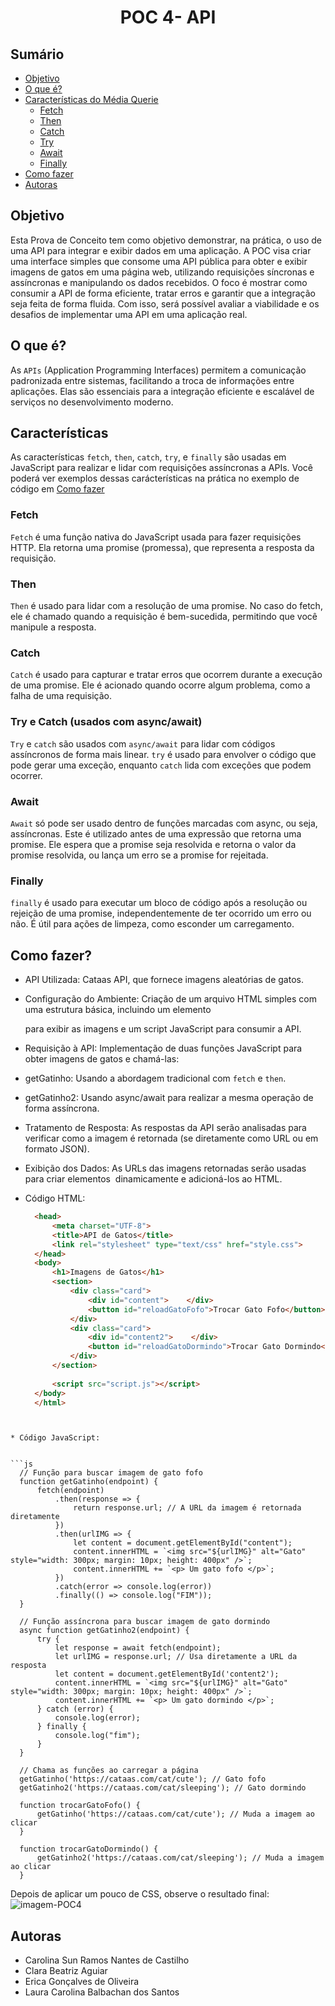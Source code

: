 # <h1 align="center">POC 4- API </h1>

## Sumário
* [Objetivo](#objetivo)
*  [O que é?](#oque)
* [Características do Média Querie](#caracteristicas)
   * [Fetch](#fetch)
   * [Then](#then)
   * [Catch](#catch)
   * [Try](#try)
   * [Await](#await)
   * [Finally](#finally)
*  [Como fazer](#comoFazer) 
* [Autoras](#autoras)

<div id="objetivo">

## Objetivo
  Esta Prova de Conceito tem como objetivo demonstrar, na prática, o uso de uma API para integrar e exibir dados em uma aplicação. A POC visa criar uma interface simples que consome uma API pública para obter e exibir imagens de gatos em uma página web, utilizando requisições síncronas e assíncronas e manipulando os dados recebidos. O foco é mostrar como consumir a API de forma eficiente, tratar erros e garantir que a integração seja feita de forma fluida. Com isso, será possível avaliar a viabilidade e os desafios de implementar uma API em uma aplicação real.

</div> 

<div id ="oque">

## O que é?
As `APIs` (Application Programming Interfaces) permitem a comunicação padronizada entre sistemas, facilitando a troca de informações entre aplicações. Elas são essenciais para a integração eficiente e escalável de serviços no desenvolvimento moderno.

</div>


<div id="caracteristicas">

## Características 
As características `fetch`, `then`, `catch`, `try`, e `finally` são usadas em JavaScript para realizar e lidar com requisições assíncronas a APIs. Você poderá ver exemplos dessas carácterísticas na prática no exemplo de código em [Como fazer](#comoFazer) 

  <div id="fecth">
    
  ### Fetch
  `Fetch` é uma função nativa do JavaScript usada para fazer requisições HTTP. Ela retorna uma promise (promessa), que representa a resposta da requisição.
  
  </div>
  
  <div id="then">
    
  ### Then
  `Then` é usado para lidar com a resolução de uma promise. No caso do fetch, ele é chamado quando a requisição é bem-sucedida, permitindo que você manipule a resposta.
  
  </div>

  <div id="catch">
    
  ### Catch
  `Catch` é usado para capturar e tratar erros que ocorrem durante a execução de uma promise. Ele é acionado quando ocorre algum problema, como a falha de uma requisição.

  </div>

  <div id="try">

  ### Try e Catch (usados com async/await)
`Try` e `catch` são usados com `async/await` para lidar com códigos assíncronos de forma mais linear. `try` é usado para envolver o código que pode gerar uma exceção, enquanto `catch` lida com exceções que podem ocorrer.
  
  </div>

  <div id="await">

  ### Await
`Await` só pode ser usado dentro de funções marcadas com async, ou seja, assíncronas. Este é utilizado antes de uma expressão que retorna uma promise. Ele espera que a promise seja resolvida e retorna o valor da promise resolvida, ou lança um erro se a promise for rejeitada.

  </div>

  <div id="finnaly">

  ### Finally
  `finally` é usado para executar um bloco de código após a resolução ou rejeição de uma promise, independentemente de ter ocorrido um erro ou não. É útil para ações de limpeza, como esconder um carregamento.
  
  </div> 

</div> 

<div id="comoFazer">
  
## Como fazer?
* API Utilizada: Cataas API, que fornece imagens aleatórias de gatos.
* Configuração do Ambiente: Criação de um arquivo HTML simples com uma estrutura básica, incluindo um elemento <div> para exibir as imagens e um script JavaScript para consumir a API. 
  
* Requisição à API: Implementação de duas funções JavaScript para obter imagens de gatos e chamá-las:

* getGatinho: Usando a abordagem tradicional com `fetch` e `then`.
  
* getGatinho2: Usando async/await para realizar a mesma operação de forma assíncrona.

* Tratamento de Resposta: As respostas da API serão analisadas para verificar como a imagem é retornada (se diretamente como URL ou em formato JSON).

* Exibição dos Dados: As URLs das imagens retornadas serão usadas para criar elementos <img> dinamicamente e adicioná-los ao HTML.

* Código HTML:
  
  ``` html
    <head>
        <meta charset="UTF-8">
        <title>API de Gatos</title>
        <link rel="stylesheet" type="text/css" href="style.css">
    </head>
    <body>
        <h1>Imagens de Gatos</h1>
        <section>
            <div class="card"> 
                <div id="content">    </div>
                <button id="reloadGatoFofo">Trocar Gato Fofo</button>
            </div>
            <div class="card"> 
                <div id="content2">    </div>
                <button id="reloadGatoDormindo">Trocar Gato Dormindo</button>
            </div>
        </section>
    
        <script src="script.js"></script>
    </body>
    </html>
```


* Código JavaScript:


```js
  // Função para buscar imagem de gato fofo
  function getGatinho(endpoint) {
      fetch(endpoint)
          .then(response => {
              return response.url; // A URL da imagem é retornada diretamente
          })
          .then(urlIMG => {
              let content = document.getElementById("content");
              content.innerHTML = `<img src="${urlIMG}" alt="Gato" style="width: 300px; margin: 10px; height: 400px" />`;
              content.innerHTML += `<p> Um gato fofo </p>`;
          })
          .catch(error => console.log(error))
          .finally(() => console.log("FIM"));
  }
  
  // Função assíncrona para buscar imagem de gato dormindo
  async function getGatinho2(endpoint) {
      try {
          let response = await fetch(endpoint);
          let urlIMG = response.url; // Usa diretamente a URL da resposta
          let content = document.getElementById('content2');
          content.innerHTML = `<img src="${urlIMG}" alt="Gato" style="width: 300px; margin: 10px; height: 400px" />`;
          content.innerHTML += `<p> Um gato dormindo </p>`;
      } catch (error) {
          console.log(error);
      } finally {
          console.log("fim");
      }
  }
  
  // Chama as funções ao carregar a página
  getGatinho('https://cataas.com/cat/cute'); // Gato fofo
  getGatinho2('https://cataas.com/cat/sleeping'); // Gato dormindo
  
  function trocarGatoFofo() {
      getGatinho('https://cataas.com/cat/cute'); // Muda a imagem ao clicar
  }
  
  function trocarGatoDormindo() {
      getGatinho2('https://cataas.com/cat/sleeping'); // Muda a imagem ao clicar
  }
```

Depois de aplicar um pouco de CSS, observe o resultado final: 
![imagem-POC4](https://github.com/user-attachments/assets/f31e83ae-83e2-427c-8faa-911fa8c6b08d)


</div> 

<div id="autoras">

## Autoras
* Carolina Sun Ramos Nantes de Castilho 
* Clara Beatriz Aguiar 
* Erica Gonçalves de Oliveira
* Laura Carolina Balbachan dos Santos

</div>


